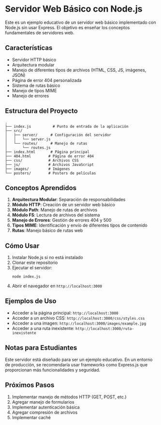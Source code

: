 # Servidor Web Básico con Node.js

Este es un ejemplo educativo de un servidor web básico implementado con Node.js sin usar Express. El objetivo es enseñar los conceptos fundamentales de servidores web.

## Características

- Servidor HTTP básico
- Arquitectura modular
- Manejo de diferentes tipos de archivos (HTML, CSS, JS, imágenes, JSON)
- Página de error 404 personalizada
- Sistema de rutas básico
- Manejo de tipos MIME
- Manejo de errores

## Estructura del Proyecto

```
.
├── index.js          # Punto de entrada de la aplicación
├── src/
│   ├── server/      # Configuración del servidor
│   │   └── server.js
│   └── routes/      # Manejo de rutas
│       └── routes.js
├── index.html       # Página principal
├── 404.html        # Página de error 404
├── css/            # Archivos CSS
├── js/             # Archivos JavaScript
├── images/         # Imágenes
└── posters/        # Posters de películas
```

## Conceptos Aprendidos

1. **Arquitectura Modular**: Separación de responsabilidades
2. **Módulo HTTP**: Creación de un servidor web básico
3. **Módulo Path**: Manejo de rutas de archivos
4. **Módulo FS**: Lectura de archivos del sistema
5. **Manejo de Errores**: Gestión de errores 404 y 500
6. **Tipos MIME**: Identificación y envío de diferentes tipos de contenido
7. **Rutas**: Manejo básico de rutas web

## Cómo Usar

1. Instalar Node.js si no está instalado
2. Clonar este repositorio
3. Ejecutar el servidor:
   ```bash
   node index.js
   ```
4. Abrir el navegador en `http://localhost:3000`

## Ejemplos de Uso

- Acceder a la página principal: `http://localhost:3000`
- Acceder a un archivo CSS: `http://localhost:3000/css/styles.css`
- Acceder a una imagen: `http://localhost:3000/images/example.jpg`
- Acceder a una ruta inexistente: `http://localhost:3000/ruta-inexistente`

## Notas para Estudiantes

Este servidor está diseñado para ser un ejemplo educativo. En un entorno de producción, se recomendaría usar frameworks como Express.js que proporcionan más funcionalidades y seguridad.

## Próximos Pasos

1. Implementar manejo de métodos HTTP (GET, POST, etc.)
2. Agregar manejo de formularios
3. Implementar autenticación básica
4. Agregar compresión de archivos
5. Implementar caché

